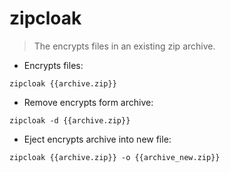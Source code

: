 # zipcloak

> The encrypts files in an existing zip archive.

- Encrypts files:

`zipcloak {{archive.zip}}`

- Remove encrypts form archive:

`zipcloak -d {{archive.zip}}`

- Eject encrypts archive into new file:

`zipcloak {{archive.zip}} -o {{archive_new.zip}}`
